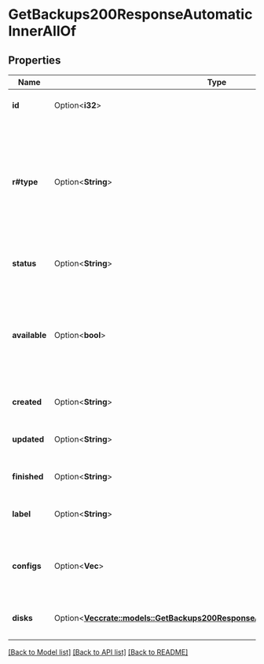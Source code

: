 # GetBackups200ResponseAutomaticInnerAllOf

## Properties

Name | Type | Description | Notes
------------ | ------------- | ------------- | -------------
**id** | Option<**i32**> | The unique ID of this Backup. | [optional][readonly]
**r#type** | Option<**String**> | This indicates whether the Backup is an automatic Backup or manual snapshot taken by the User at a specific point in time.  | [optional][readonly]
**status** | Option<**String**> | The current state of a specific Backup. | [optional][readonly]
**available** | Option<**bool**> | Whether this Backup is available for restoration.  Backups undergoing maintenance are not available for restoration.  | [optional][readonly]
**created** | Option<**String**> | The date the Backup was taken. | [optional][readonly]
**updated** | Option<**String**> | The date the Backup was most recently updated. | [optional][readonly]
**finished** | Option<**String**> | The date the Backup completed. | [optional][readonly]
**label** | Option<**String**> | A label for Backups that are of type `snapshot`. | [optional]
**configs** | Option<**Vec<String>**> | A list of the labels of the Configuration profiles that are part of the Backup.  | [optional][readonly]
**disks** | Option<[**Vec<crate::models::GetBackups200ResponseAutomaticInnerAllOfDisksInner>**](getBackups_200_response_automatic_inner_allOf_disks_inner.md)> | A list of the disks that are part of the Backup.  | [optional][readonly]

[[Back to Model list]](../README.md#documentation-for-models) [[Back to API list]](../README.md#documentation-for-api-endpoints) [[Back to README]](../README.md)


